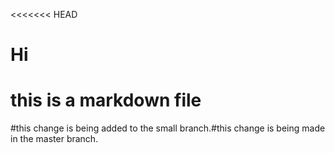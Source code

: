 <<<<<<< HEAD
# Hi 
# this is a markdown file

#this change is being added to the small branch.#this change is being made in the master branch.

